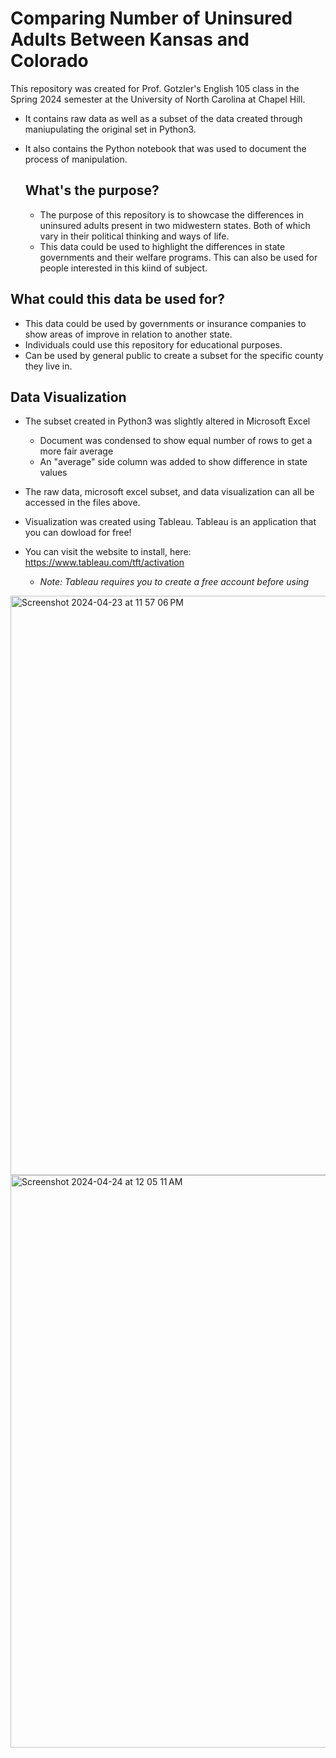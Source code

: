 # Comparing Number of Uninsured Adults Between Kansas and Colorado

This repository was created for Prof. Gotzler's English 105 class in the Spring 2024 semester at the University of North Carolina at Chapel Hill.
- It contains raw data as well as a subset of the data created through maniupulating the original set in Python3.
- It also contains the Python notebook that was used to document the process of manipulation.
  
  ## What's the purpose?
  
  - The purpose of this repository is to showcase the differences in uninsured adults present in two midwestern states. Both of which vary in their political thinking and ways of life.
  - This data could be used to highlight the differences in state governments and their welfare programs. This can also be used for people interested in this kiind of subject. 

## What could this data be used for?

- This data could be used by governments or insurance companies to show areas of improve in relation to another state.
- Individuals could use this repository for educational purposes.
- Can be used by general public to create a subset for the specific county they live in.

## Data Visualization
  
- The subset created in Python3 was slightly altered in Microsoft Excel
    - Document was condensed to show equal number of rows to get a more fair average
    - An "average" side column was added to show difference in state values
 - The raw data, microsoft excel subset, and data visualization can all be accessed in the files above.

 - Visualization was created using Tableau. Tableau is an application that you can dowload for free!
 - You can visit the website to install, here:
https://www.tableau.com/tft/activation 
      - *Note: Tableau requires you to create a free account before using*
  
  <img width="927" alt="Screenshot 2024-04-23 at 11 57 06 PM" src="https://github.com/Carolinemax67/Uninsured-Adults-in-Kansas-and-Colorado/assets/167785211/863ff00a-c8e0-4e11-a4d0-d2cc8e821e94">
  <img width="916" alt="Screenshot 2024-04-24 at 12 05 11 AM" src="https://github.com/Carolinemax67/Uninsured-Adults-in-Kansas-and-Colorado/assets/167785211/049ede1c-994a-4bb9-86a8-31e54e4dd765">

   

   


 

  
